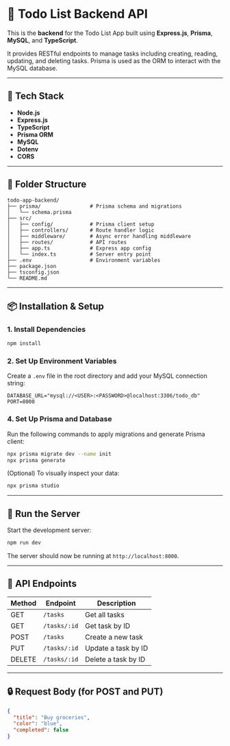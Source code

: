 # 📝 Todo List Backend API

This is the **backend** for the Todo List App built using **Express.js**, **Prisma**, **MySQL**, and **TypeScript**.

It provides RESTful endpoints to manage tasks including creating, reading, updating, and deleting tasks. Prisma is used as the ORM to interact with the MySQL database.

---

## 🚀 Tech Stack

- **Node.js**
- **Express.js**
- **TypeScript**
- **Prisma ORM**
- **MySQL**
- **Dotenv**
- **CORS**

---

## 📁 Folder Structure

```
todo-app-backend/
├── prisma/                # Prisma schema and migrations
│   └── schema.prisma
├── src/
│   ├── config/            # Prisma client setup
│   ├── controllers/       # Route handler logic
│   ├── middleware/        # Async error handling middleware
│   ├── routes/            # API routes
│   ├── app.ts             # Express app config
│   └── index.ts           # Server entry point
├── .env                   # Environment variables
├── package.json
├── tsconfig.json
└── README.md
```

---

## 📦 Installation & Setup

### 1. Install Dependencies

```bash
npm install
```

### 2. Set Up Environment Variables

Create a `.env` file in the root directory and add your MySQL connection string:

```
DATABASE_URL="mysql://<USER>:<PASSWORD>@localhost:3306/todo_db"
PORT=8000
```

### 4. Set Up Prisma and Database

Run the following commands to apply migrations and generate Prisma client:

```bash
npx prisma migrate dev --name init
npx prisma generate
```

(Optional) To visually inspect your data:

```bash
npx prisma studio
```

---

## 🧪 Run the Server

Start the development server:

```bash
npm run dev
```

The server should now be running at `http://localhost:8000`.

---

## 📮 API Endpoints

| Method | Endpoint     | Description         |
| ------ | ------------ | ------------------- |
| GET    | `/tasks`     | Get all tasks       |
| GET    | `/tasks/:id` | Get task by ID      |
| POST   | `/tasks`     | Create a new task   |
| PUT    | `/tasks/:id` | Update a task by ID |
| DELETE | `/tasks/:id` | Delete a task by ID |

---

## 🔒 Request Body (for POST and PUT)

```json
{
  "title": "Buy groceries",
  "color": "blue",
  "completed": false
}
```
